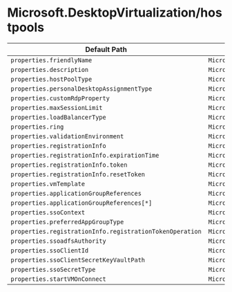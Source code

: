 # Microsoft.DesktopVirtualization/hostpools

| Default Path | Alias |
|---|---|
| `properties.friendlyName` | `Microsoft.DesktopVirtualization/hostPools/friendlyName` |
| `properties.description` | `Microsoft.DesktopVirtualization/hostPools/description` |
| `properties.hostPoolType` | `Microsoft.DesktopVirtualization/hostPools/hostPoolType` |
| `properties.personalDesktopAssignmentType` | `Microsoft.DesktopVirtualization/hostPools/personalDesktopAssignmentType` |
| `properties.customRdpProperty` | `Microsoft.DesktopVirtualization/hostPools/customRdpProperty` |
| `properties.maxSessionLimit` | `Microsoft.DesktopVirtualization/hostPools/maxSessionLimit` |
| `properties.loadBalancerType` | `Microsoft.DesktopVirtualization/hostPools/loadBalancerType` |
| `properties.ring` | `Microsoft.DesktopVirtualization/hostPools/ring` |
| `properties.validationEnvironment` | `Microsoft.DesktopVirtualization/hostPools/validationEnvironment` |
| `properties.registrationInfo` | `Microsoft.DesktopVirtualization/hostPools/registrationInfo` |
| `properties.registrationInfo.expirationTime` | `Microsoft.DesktopVirtualization/hostPools/registrationInfo.expirationTime` |
| `properties.registrationInfo.token` | `Microsoft.DesktopVirtualization/hostPools/registrationInfo.token` |
| `properties.registrationInfo.resetToken` | `Microsoft.DesktopVirtualization/hostPools/registrationInfo.resetToken` |
| `properties.vmTemplate` | `Microsoft.DesktopVirtualization/hostPools/vmTemplate` |
| `properties.applicationGroupReferences` | `Microsoft.DesktopVirtualization/hostPools/applicationGroupReferences` |
| `properties.applicationGroupReferences[*]` | `Microsoft.DesktopVirtualization/hostPools/applicationGroupReferences[*]` |
| `properties.ssoContext` | `Microsoft.DesktopVirtualization/hostPools/ssoContext` |
| `properties.preferredAppGroupType` | `Microsoft.DesktopVirtualization/hostPools/preferredAppGroupType` |
| `properties.registrationInfo.registrationTokenOperation` | `Microsoft.DesktopVirtualization/hostPools/registrationInfo.registrationTokenOperation` |
| `properties.ssoadfsAuthority` | `Microsoft.DesktopVirtualization/hostPools/ssoadfsAuthority` |
| `properties.ssoClientId` | `Microsoft.DesktopVirtualization/hostPools/ssoClientId` |
| `properties.ssoClientSecretKeyVaultPath` | `Microsoft.DesktopVirtualization/hostPools/ssoClientSecretKeyVaultPath` |
| `properties.ssoSecretType` | `Microsoft.DesktopVirtualization/hostPools/ssoSecretType` |
| `properties.startVMOnConnect` | `Microsoft.DesktopVirtualization/hostPools/startVMOnConnect` |

